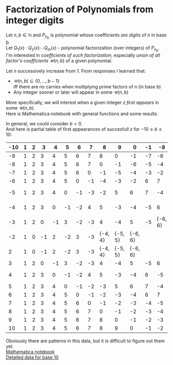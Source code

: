 # Factorization of Polynomials from integer digits

Let $n,b\in\mathbb{N}$ and $P_{n_b}$ is polynomial whose coefficients *are digits* of $n$ in base $b$.  
Let $Q_{1}(x) \cdot Q_{2}(x) \cdots Q_{m}(x)$ - polynomial factorization (over integers) of $P_{n_b}$.  
I'm interested in *coefficients of such factorization*, especially *union of all factor's coefficients* $\mathcal{U}(n,b)$ of a given polynomial.  

Let $n$ successively increase from $1$. 
From  responses I learned that: 
 - $\mathcal{U}(n,b) \subseteq \{0, \dots, b-1\}$   
 iff there are no carries when multiplying prime factors of $n$ (in base $b$)
 - Any  integer  sooner or later will appear in some $\mathcal{U}(n,b)$

More specifically, we will interest when a given integer $z$ *first appears* in some $\mathcal{U}(n,b)$.  
Here is Mathematica notebook with general functions and some results.  

In general, we could consider $b<0$.  
And here is partial table of first appearances of succesfull $z$ for $-10 \leq b \leq 10$:   

| -10 | 1 | 2 | 3 | 4 | 5 | 6 | 7 | 8 | 9 | 0 | -1 | -8 | -7 | -6 | -5 | -4 | -3 | -2 | 10 | 11 | 13 | 12 | 14 | 15 | 16 | 17 | -9 |
|---|---|---|---|---|---|---|---|---|---|---|---|---|---|---|---|---|---|---|---|---|---|---|---|---|---|---|---|
| -9 | 1 | 2 | 3 | 4 | 5 | 6 | 7 | 8 | 0 | -1 | -7 | -6 | -5 | -4 | -3 | -2 | 9 | 11 | 10 | 12 | 13 | 14 | 15 | -8 | -10 | -9 |  |
| -8 | 1 | 2 | 3 | 4 | 5 | 6 | 7 | 0 | -1 | -6 | -5 | -4 | -3 | -2 | 8 | 9 | 10 | 11 | 12 | 13 | -7 | -9 | -8 |  |  |  |  |
| -7 | 1 | 2 | 3 | 4 | 5 | 6 | 0 | -1 | -5 | -4 | -3 | -2 | 8 | 7 | 9 | 10 | 11 | -6 | -7 |  |  |  |  |  |  |  |  |
| -6 | 1 | 2 | 3 | 4 | 5 | 0 | -1 | -4 | -3 | -2 | 6 | 7 | 8 | 9 | -5 | -6 |  |  |  |  |  |  |  |  |  |  |  |
| -5 | 1 | 2 | 3 | 4 | 0 | -1 | -3 | -2 | 5 | 6 | 7 | -4 | -5 | -7 | {-6, 8} | {-8, 10} | 9 |  |  |  |  |  |  |  |  |  |  |
| -4 | 1 | 2 | 3 | 0 | -1 | -2 | 4 | 5 | -3 | -4 | -5 | 6 | {-6, 7} |  |  |  |  |  |  |  |  |  |  |  |  |  |  |
| -3 | 1 | 2 | 0 | -1 | 3 | -2 | -3 | 4 | -4 | 5 | -5 | {-6, 6} | 7 |  |  |  |  |  |  |  |  |  |  |  |  |  |  |
| -2 | 1 | 0 | -1 | 2 | -2 | 3 | -3 | {-4, 4} | {-5, 5} | {-6, 6} |  |  |  |  |  |  |  |  |  |  |  |  |  |  |  |  |  |
| 2 | 1 | 0 | -1 | 2 | -2 | 3 | -3 | {-4, 4} | {-5, 5} | {-6, 6} |  |  |  |  |  |  |  |  |  |  |  |  |  |  |  |  |  |
| 3 | 1 | 2 | 0 | -1 | 3 | -2 | -3 | 4 | -4 | 5 | -5 | 6 | -6 | 7 |  |  |  |  |  |  |  |  |  |  |  |  |  |
| 4 | 1 | 2 | 3 | 0 | -1 | -2 | 4 | 5 | -3 | -4 | 6 | -5 | {-6, 7} | 8 |  |  |  |  |  |  |  |  |  |  |  |  |  |
| 5 | 1 | 2 | 3 | 4 | 0 | -1 | -2 | -3 | 5 | 6 | 7 | -4 | -5 | 8 | -6 | -7 |  |  |  |  |  |  |  |  |  |  |  |
| 6 | 1 | 2 | 3 | 4 | 5 | 0 | -1 | -2 | -3 | -4 | 6 | 7 | 8 | 9 | -5 | -6 | -7 |  |  |  |  |  |  |  |  |  |  |
| 7 | 1 | 2 | 3 | 4 | 5 | 6 | 0 | -1 | -2 | -3 | -4 | -5 | 7 | 8 | 9 | 10 | 11 | -6 | -7 | -8 |  |  |  |  |  |  |  |
| 8 | 1 | 2 | 3 | 4 | 5 | 6 | 7 | 0 | -1 | -2 | -3 | -4 | -5 | -6 | 8 | 9 | 10 | 11 | 12 | 13 | -7 |  |  |  |  |  |  |
| 9 | 1 | 2 | 3 | 4 | 5 | 6 | 7 | 8 | 0 | -1 | -2 | -3 | -4 | -5 | -6 | -7 | 9 | 10 | 11 | 12 | 13 | 14 | 15 | -8 |  |  |  |
| 10 | 1 | 2 | 3 | 4 | 5 | 6 | 7 | 8 | 9 | 0 | -1 | -2 | -3 | -4 | -5 | -6 | -7 | -8 | 10 | 11 | 12 | 13 | 14 | 15 | 16 | 17 |  |

Obviously there are patterns in this data, but it is difficult to figure out them yet.   
[Mathematica notebook](PolyFactorsGit.nb)   
[Detailed data for base 10](Base10.md)
